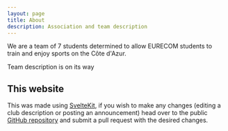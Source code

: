 ```yaml
---
layout: page
title: About
description: Association and team description
---
```


We are a team of 7 students determined to allow EURECOM students to train and enjoy sports on the Côte d'Azur.


Team description is on its way

## This website
This was made using [SvelteKit](https://kit.svelte.dev), if you wish to make any changes (editing a club description or posting an announcement) head over to the public [GitHub repository](https://github.com/npesc/eurecom-bds) <i class="fa-brands fa-github"></i> and submit a pull request with the desired changes.